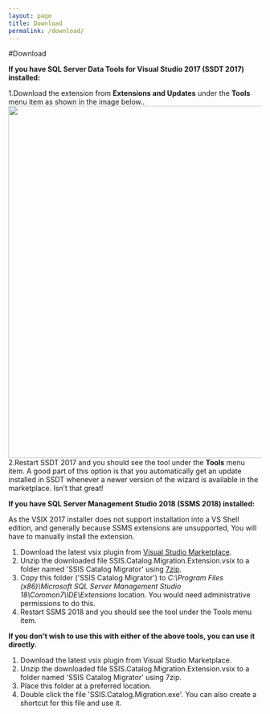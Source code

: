 ```yaml
---
layout: page
title: Download
permalink: /download/
---
```


#Download

**If you have SQL Server Data Tools for Visual Studio 2017 (SSDT 2017) installed:**

1.Download the extension from **Extensions and Updates** under the **Tools** menu item as shown in the image below..
<img src="../media/VSMarketPlaceDownload.png" width="700"> 
2.Restart SSDT 2017 and you should see the tool under the **Tools** menu item.
A good part of this option is that you automatically get an update installed in SSDT whenever a newer version of the wizard is available in the marketplace. Isn’t that great!

**If you have SQL Server Management Studio 2018 (SSMS 2018) installed:**

As the VSIX 2017 installer does not support installation into a VS Shell edition, and generally because SSMS extensions are unsupported, You will have to manually install the extension.
1. Download the latest vsix plugin from [Visual Studio Marketplace](https://marketplace.visualstudio.com/items?itemName=KunalRathi.ssiscatalogmigrator). 
2. Unzip the downloaded file SSIS.Catalog.Migration.Extension.vsix to a folder named 'SSIS Catalog Migrator' using [7zip](https://www.7-zip.org/download.html).
3. Copy this folder ('SSIS Catalog Migrator') to *C:\Program Files (x86)\Microsoft SQL Server Management Studio 18\Common7\IDE\Extensions* location. You would need administrative permissions to do this.
4. Restart SSMS 2018 and you should see the tool under the Tools menu item.

**If you don't wish to use this with either of the above tools, you can use it directly.**

1. Download the latest vsix plugin from Visual Studio Marketplace.
2. Unzip the downloaded file SSIS.Catalog.Migration.Extension.vsix to a folder named 'SSIS Catalog Migrator' using 7zip.
3. Place this folder at a preferred location.
4. Double click the file 'SSIS.Catalog.Migration.exe'. You can also create a shortcut for this file and use it.


